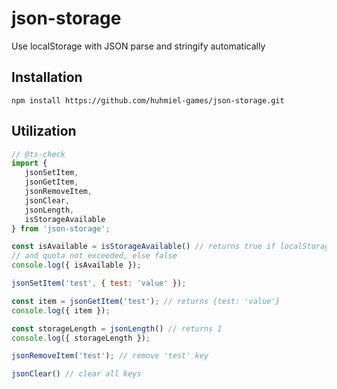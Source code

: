 # json-storage

Use localStorage with JSON parse and stringify automatically

## Installation
`npm install https://github.com/huhmiel-games/json-storage.git`

## Utilization

 ```js
 // @ts-check
import { 
    jsonSetItem, 
    jsonGetItem, 
    jsonRemoveItem, 
    jsonClear, 
    jsonLength, 
    isStorageAvailable 
} from 'json-storage';

const isAvailable = isStorageAvailable() // returns true if localStorage available 
// and quota not exceeded, else false
console.log({ isAvailable });

jsonSetItem('test', { test: 'value' });

const item = jsonGetItem('test'); // returns {test: 'value'}
console.log({ item });

const storageLength = jsonLength() // returns 1
console.log({ storageLength });

jsonRemoveItem('test'); // remove 'test' key

jsonClear() // clear all keys
 ```
